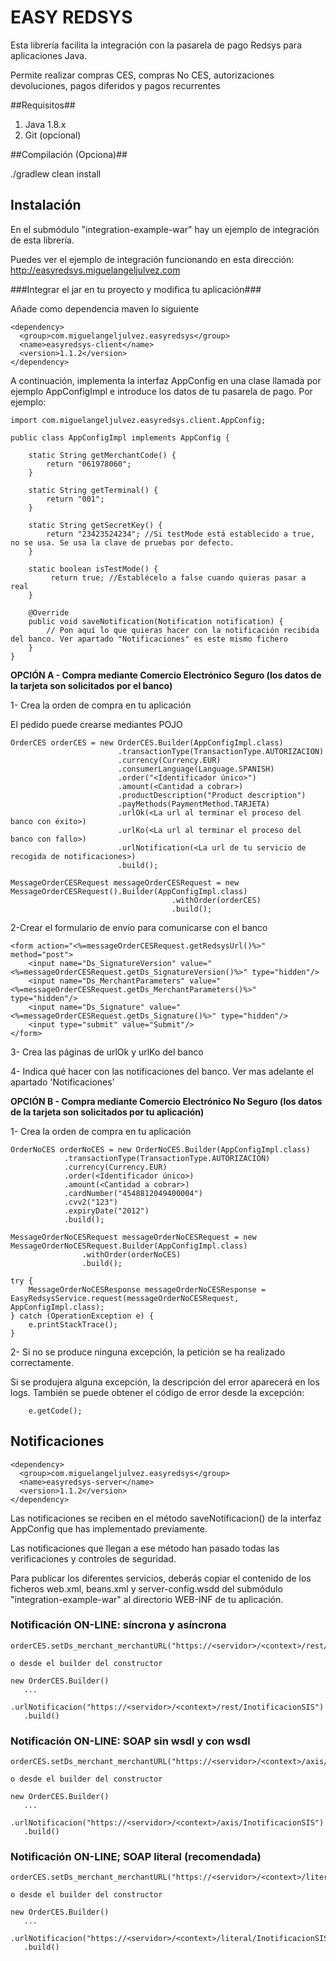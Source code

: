 # EASY REDSYS #

Esta librería facilita la integración con la pasarela de pago Redsys para aplicaciones Java.

Permite realizar compras CES, compras No CES, autorizaciones devoluciones, pagos diferidos y pagos recurrentes

##Requisitos##

1. Java 1.8.x
2. Git (opcional)

##Compilación (Opciona)##

./gradlew clean install

## Instalación ##

En el submódulo "integration-example-war" hay un ejemplo de integración de esta librería.

Puedes ver el ejemplo de integración funcionando en esta dirección: http://easyredsys.miguelangeljulvez.com

###Integrar el jar en tu proyecto y modifica tu aplicación###

Añade como dependencia maven lo siguiente

```
<dependency>
  <group>com.miguelangeljulvez.easyredsys</group>
  <name>easyredsys-client</name>
  <version>1.1.2</version>
</dependency>
```

A continuación, implementa la interfaz AppConfig en una clase llamada por ejemplo AppConfigImpl e introduce los datos de tu pasarela de pago. Por ejemplo:

```
import com.miguelangeljulvez.easyredsys.client.AppConfig;

public class AppConfigImpl implements AppConfig {

    static String getMerchantCode() {
        return "061978060";
    }

    static String getTerminal() {
        return "001";
    }

    static String getSecretKey() {
        return "23423524234"; //Si testMode está establecido a true, no se usa. Se usa la clave de pruebas por defecto.
    }

    static boolean isTestMode() {
         return true; //Establécelo a false cuando quieras pasar a real
    }

    @Override
    public void saveNotification(Notification notification) {
        // Pon aquí lo que quieras hacer con la notificación recibida del banco. Ver apartado "Notificaciones" es este mismo fichero
    }
}
```

**OPCIÓN A - Compra mediante Comercio Electrónico Seguro (los datos de la tarjeta son solicitados por el banco)**

1- Crea la orden de compra en tu aplicación

El pedido puede crearse mediantes POJO

```
OrderCES orderCES = new OrderCES.Builder(AppConfigImpl.class)
                        .transactionType(TransactionType.AUTORIZACION)
                        .currency(Currency.EUR)
                        .consumerLanguage(Language.SPANISH)
                        .order("<Identificador único>")
                        .amount(<Cantidad a cobrar>)
                        .productDescription("Product description")
                        .payMethods(PaymentMethod.TARJETA)
                        .urlOk(<La url al terminar el proceso del banco con éxito>)
                        .urlKo(<La url al terminar el proceso del banco con fallo>)
                        .urlNotification(<La url de tu servicio de recogida de notificaciones>)
                        .build();

MessageOrderCESRequest messageOrderCESRequest = new MessageOrderCESRequest().Builder(AppConfigImpl.class)
                                    .withOrder(orderCES)
                                    .build();
```

2-Crear el formulario de envío para comunicarse con el banco

```
<form action="<%=messageOrderCESRequest.getRedsysUrl()%>" method="post">
    <input name="Ds_SignatureVersion" value="<%=messageOrderCESRequest.getDs_SignatureVersion()%>" type="hidden"/>
    <input name="Ds_MerchantParameters" value="<%=messageOrderCESRequest.getDs_MerchantParameters()%>" type="hidden"/>
    <input name="Ds_Signature" value="<%=messageOrderCESRequest.getDs_Signature()%>" type="hidden"/>
    <input type="submit" value="Submit"/>
</form>
```
    
3- Crea las páginas de urlOk y urlKo del banco

4- Indica qué hacer con las notificaciones del banco. Ver mas adelante el apartado 'Notificaciones'

**OPCIÓN B - Compra mediante Comercio Electrónico No Seguro (los datos de la tarjeta son solicitados por tu aplicación)**

1- Crea la orden de compra en tu aplicación
```
OrderNoCES orderNoCES = new OrderNoCES.Builder(AppConfigImpl.class)
            .transactionType(TransactionType.AUTORIZACION)
            .currency(Currency.EUR)
            .order(<Identificador único>)
            .amount(<Cantidad a cobrar>)
            .cardNumber("4548812049400004")
            .cvv2("123")
            .expiryDate("2012")
            .build();

MessageOrderNoCESRequest messageOrderNoCESRequest = new MessageOrderNoCESRequest.Builder(AppConfigImpl.class)
                .withOrder(orderNoCES)
                .build();

try {
    MessageOrderNoCESResponse messageOrderNoCESResponse = EasyRedsysService.request(messageOrderNoCESRequest, AppConfigImpl.class);
} catch (OperationException e) {
    e.printStackTrace();
}
```

2- Si no se produce ninguna excepción, la petición se ha realizado correctamente.

Si se produjera alguna excepción, la descripción del error aparecerá en los logs. También se puede obtener el código de error desde la excepción:

```
    e.getCode();
```

## Notificaciones ##

```
<dependency>
  <group>com.miguelangeljulvez.easyredsys</group>
  <name>easyredsys-server</name>
  <version>1.1.2</version>
</dependency>
```

Las notificaciones se reciben en el método saveNotificacion() de la interfaz AppConfig que has implementado previamente.

Las notificaciones que llegan a ese método han pasado todas las verificaciones y controles de seguridad.

Para publicar los diferentes servicios, deberás copiar el contenido de los ficheros web.xml, beans.xml y server-config.wsdd del submódulo "integration-example-war" al directorio WEB-INF de tu aplicación.

### Notificación ON-LINE: síncrona y asíncrona ###
```
orderCES.setDs_merchant_merchantURL("https://<servidor>/<context>/rest/InotificacionSIS");

o desde el builder del constructor

new OrderCES.Builder()
   ...
   .urlNotificacion("https://<servidor>/<context>/rest/InotificacionSIS")
   .build()
```
### Notificación ON-LINE: SOAP sin wsdl y con wsdl ###
```
orderCES.setDs_merchant_merchantURL("https://<servidor>/<context>/axis/InotificacionSIS");

o desde el builder del constructor

new OrderCES.Builder()
   ...
   .urlNotificacion("https://<servidor>/<context>/axis/InotificacionSIS")
   .build()
```
### Notificación ON-LINE; SOAP literal (recomendada) ###
```
orderCES.setDs_merchant_merchantURL("https://<servidor>/<context>/literal/InotificacionSIS");

o desde el builder del constructor

new OrderCES.Builder()
   ...
   .urlNotificacion("https://<servidor>/<context>/literal/InotificacionSIS")
   .build()
```